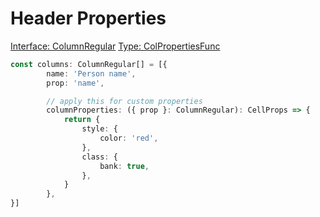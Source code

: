 # Header Properties
[<Badge type="tip">Interface: ColumnRegular</Badge>](../types/Interface.ColumnRegular) [<Badge type="tip">Type: ColPropertiesFunc</Badge>](../types/TypeAlias.ColPropertiesFunc)

<!--@include: ../parts/column.props.md-->


```ts
const columns: ColumnRegular[] = [{
        name: 'Person name',
        prop: 'name',

        // apply this for custom properties
        columnProperties: ({ prop }: ColumnRegular): CellProps => {
            return {
                style: {
                    color: 'red',
                },
                class: {
                    bank: true,
                },
            }
        },
}]
```
